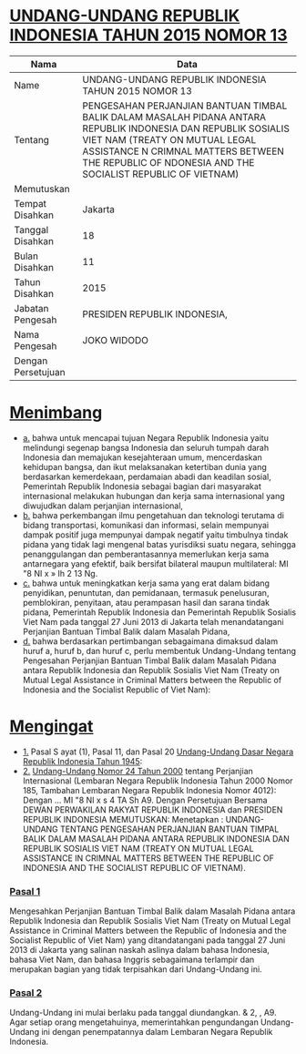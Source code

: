 # [UNDANG-UNDANG REPUBLIK INDONESIA TAHUN 2015 NOMOR 13](http://example.org/legal/peraturan/uu/2015/13)

| Nama | Data |
| ------ | ----- |
|Name|UNDANG-UNDANG REPUBLIK INDONESIA TAHUN 2015 NOMOR 13|
|Tentang| PENGESAHAN PERJANJIAN BANTUAN TIMBAL BALIK DALAM MASALAH PIDANA ANTARA REPUBLIK INDONESIA DAN REPUBLIK SOSIALIS VIET NAM (TREATY ON MUTUAL LEGAL ASSISTANCE N CRIMNAL MATTERS BETWEEN THE REPUBLIC OF NDONESIA AND THE SOCIALIST REPUBLIC OF VIETNAM)|
|Memutuskan||
|Tempat Disahkan|Jakarta|
|Tanggal Disahkan|18|
|Bulan Disahkan|11|
|Tahun Disahkan|2015|
|Jabatan Pengesah|PRESIDEN REPUBLIK INDONESIA,|
|Nama Pengesah|JOKO WIDODO|
|Dengan Persetujuan||
# [Menimbang](http://example.org/legal/peraturan/uu/2015/13/menimbang)

* [a.](http://example.org/legal/peraturan/uu/2015/13/menimbang/huruf/a) bahwa untuk mencapai tujuan Negara Republik Indonesia yaitu melindungi segenap bangsa Indonesia dan seluruh tumpah darah Indonesia dan memajukan kesejahteraan umum, mencerdaskan kehidupan bangsa, dan ikut melaksanakan ketertiban dunia yang berdasarkan kemerdekaan, perdamaian abadi dan keadilan sosial, Pemerintah Republik Indonesia sebagai bagian dari masyarakat internasional melakukan hubungan dan kerja sama internasional yang diwujudkan dalam perjanjian internasional,
* [b.](http://example.org/legal/peraturan/uu/2015/13/menimbang/huruf/b) bahwa perkembangan ilmu pengetahuan dan teknologi terutama di bidang transportasi, komunikasi dan informasi, selain mempunyai dampak positif juga mempunyai dampak negatif yaitu timbulnya tindak pidana yang tidak lagi mengenal batas yurisdiksi suatu negara, sehingga penanggulangan dan pemberantasannya memerlukan kerja sama antarnegara yang efektif, baik bersifat bilateral maupun multilateral: MI "8 NI x » Ih 2 13 Ng.
* [c.](http://example.org/legal/peraturan/uu/2015/13/menimbang/huruf/c) bahwa untuk meningkatkan kerja sama yang erat dalam bidang penyidikan, penuntutan, dan pemidanaan, termasuk penelusuran, pemblokiran, penyitaan, atau perampasan hasil dan sarana tindak pidana, Pemerintah Republik Indonesia dan Pemerintah Republik Sosialis Viet Nam pada tanggal 27 Juni 2013 di Jakarta telah menandatangani Perjanjian Bantuan Timbal Balik dalam Masalah Pidana,
* [d.](http://example.org/legal/peraturan/uu/2015/13/menimbang/huruf/d) bahwa berdasarkan pertimbangan sebagaimana dimaksud dalam huruf a, huruf b, dan huruf c, perlu membentuk Undang-Undang tentang Pengesahan Perjanjian Bantuan Timbal Balik dalam Masalah Pidana antara Republik Indonesia dan Republik Sosialis Viet Nam (Treaty on Mutual Legal Assistance in Criminal Matters between the Republic of Indonesia and the Socialist Republic of Viet Nam):
# [Mengingat](http://example.org/legal/peraturan/uu/2015/13/mengingat)

* [1.](http://example.org/legal/peraturan/uu/2015/13/mengingat/huruf/0001) Pasal S ayat (1), Pasal 11, dan Pasal 20 [Undang-Undang Dasar Negara Republik Indonesia Tahun 1945](http://example.org/legal/peraturan/uu):
* [2.](http://example.org/legal/peraturan/uu/2015/13/mengingat/huruf/0002) [Undang-Undang Nomor 24 Tahun 2000](http://example.org/legal/peraturan/uu/2000/24) tentang Perjanjian Internasional (Lembaran Negara Republik Indonesia Tahun 2000 Nomor 185, Tambahan Lembaran Negara Republik Indonesia Nomor 4012): Dengan ... MI "8 NI x s 4 TA Sh A9. Dengan Persetujuan Bersama DEWAN PERWAKILAN RAKYAT REPUBLIK INDONESIA dan PRESIDEN REPUBLIK INDONESIA MEMUTUSKAN: Menetapkan : UNDANG-UNDANG TENTANG PENGESAHAN PERJANJIAN BANTUAN TIMPAL BALIK DALAM MASALAH PIDANA ANTARA REPUBLIK INDONESIA DAN REPUBLIK SOSIALIS VIET NAM (TREATY ON MUTUAL LEGAL ASSISTANCE IN CRIMNAL MATTERS BETWEEN THE REPUBLIC OF INDONESIA AND THE SOCIALIST REPUBLIC OF VIETNAM).

### [Pasal 1](http://example.org/legal/peraturan/uu/2015/13/pasal/0001)
Mengesahkan Perjanjian Bantuan Timbal Balik dalam Masalah Pidana antara Republik Indonesia dan Republik Sosialis Viet Nam (Treaty on Mutual Legal Assistance in Criminal Matters between the Republic of Indonesia and the Socialist Republic of Viet Nam) yang ditandatangani pada tanggal 27 Juni 2013 di Jakarta yang salinan naskah aslinya dalam bahasa Indonesia, bahasa Viet Nam, dan bahasa Inggris sebagaimana terlampir dan merupakan bagian yang tidak terpisahkan dari Undang-Undang ini.


### [Pasal 2](http://example.org/legal/peraturan/uu/2015/13/pasal/0002)
Undang-Undang ini mulai berlaku pada tanggal diundangkan. & 2, , A9. Agar setiap orang mengetahuinya, memerintahkan pengundangan Undang-Undang ini dengan penempatannya dalam Lembaran Negara Republik Indonesia.
